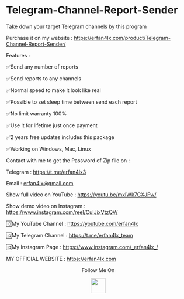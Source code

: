 # Telegram-Channel-Report-Sender
Take down your target Telegram channels by this program

Purchase it on my website : https://erfan4lx.com/product/Telegram-Channel-Report-Sender/

Features :

✅Send any number of reports

✅Send reports to any channels

✅Normal speed to make it look like real

✅Possible to set sleep time between send each report

✅No limit warranty 100%

✅Use it for lifetime just once payment

✅2 years free updates includes this package

✅Working on Windows, Mac, Linux

Contact with me to get the Password of Zip file on :

 Telegram : https://t.me/erfan4lx3
  
 Email : erfan4lx@gmail.com
 
Show full video on YouTube : https://youtu.be/mxIWk7CXJFw/

Show demo video on Instagram : https://www.instagram.com/reel/CuIJixVtzQV/
 
🆔My YouTube Channel : https://youtube.com/erfan4lx

🆔My Telegram Channel : https://t.me/erfan4lx_team

🆔My Instagram Page : https://www.instagram.com/_erfan4lx_/

 MY OFFICIAL WEBSITE : https://erfan4lx.com

<p align="center">
  Follow Me On
</p>
<p align="center">
  <a href="https://www.youtube.com/c/erfan4lx?sub_confirmation=1">
    <img src="https://www.iconsdb.com/icons/preview/black/youtube-4-xxl.png" width="40" height="40">
  </a>
</p>
